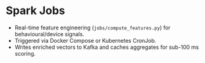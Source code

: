 # Spark Jobs

- Real-time feature engineering (`jobs/compute_features.py`) for behavioural/device signals.
- Triggered via Docker Compose or Kubernetes CronJob.
- Writes enriched vectors to Kafka and caches aggregates for sub-100 ms scoring.

